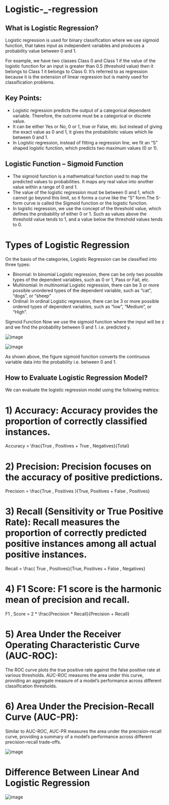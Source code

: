 # Logistic-_-regression

## What is Logistic Regression?
Logistic regression is used for binary classification where we use sigmoid function, that takes input as independent variables and produces a probability value between 0 and 1.

For example, we have two classes Class 0 and Class 1 if the value of the logistic function for an input is greater than 0.5 (threshold value) then it belongs to Class 1 it belongs to Class 0. It’s referred to as regression because it is the extension of linear regression but is mainly used for classification problems.

## Key Points:

- Logistic regression predicts the output of a categorical dependent variable. Therefore, the outcome must be a categorical or discrete value.
- It can be either Yes or No, 0 or 1, true or False, etc. but instead of giving the exact value as 0 and 1, it gives the probabilistic values which lie between 0 and 1.
- In Logistic regression, instead of fitting a regression line, we fit an “S” shaped logistic function, which predicts two maximum values (0 or 1).

## Logistic Function – Sigmoid Function
- The sigmoid function is a mathematical function used to map the predicted values to probabilities.
It maps any real value into another value within a range of 0 and 1.
- The value of the logistic regression must be between 0 and 1, which cannot go beyond this limit, so it forms a curve like the “S” form.The S-form curve is called the Sigmoid function or the logistic function.
- In logistic regression, we use the concept of the threshold value, which defines the probability of either 0 or 1. Such as values above the threshold value tends to 1, and a value below the threshold values tends to 0.

# Types of Logistic Regression
On the basis of the categories, Logistic Regression can be classified into three types:
- Binomial: In binomial Logistic regression, there can be only two possible types of the dependent variables, such as 0 or 1, Pass or Fail, etc.
- Multinomial: In multinomial Logistic regression, there can be 3 or more possible unordered types of the dependent variable, such as “cat”, “dogs”, or “sheep”
- Ordinal: In ordinal Logistic regression, there can be 3 or more possible ordered types of dependent variables, such as “low”, “Medium”, or “High”.

Sigmoid Function
Now we use the sigmoid function where the input will be z and we find the probability between 0 and 1. i.e. predicted y.

![image](https://github.com/Rohitbachchhe17/Logistic-_-regression-/assets/163370274/af8b250a-3447-427c-988e-dff3d510e730)

                
![image](https://github.com/Rohitbachchhe17/Logistic-_-regression-/assets/163370274/59799260-7b6b-4576-a2ed-10ff00020504)


As shown above, the figure sigmoid function converts the continuous variable data into the probability i.e. between 0 and 1. 

## How to Evaluate Logistic Regression Model?
We can evaluate the logistic regression model using the following metrics:
# 1) Accuracy: Accuracy provides the proportion of correctly classified instances.
Accuracy = \frac{True \, Positives + True \, Negatives}{Total}   

# 2) Precision: Precision focuses on the accuracy of positive predictions.
Precision = \frac{True \, Positives }{True\, Positives + False \, Positives}  

# 3) Recall (Sensitivity or True Positive Rate): Recall measures the proportion of correctly predicted positive instances among all actual positive instances.
Recall = \frac{ True \, Positives}{True\, Positives + False \, Negatives}   

# 4) F1 Score: F1 score is the harmonic mean of precision and recall.
F1 \, Score = 2 * \frac{Precision * Recall}{Precision + Recall}  

# 5) Area Under the Receiver Operating Characteristic Curve (AUC-ROC): 
The ROC curve plots the true positive rate against the false positive rate at various thresholds. AUC-ROC measures the area under this curve, providing an aggregate measure of a model’s performance across different classification thresholds.

# 6) Area Under the Precision-Recall Curve (AUC-PR): 
Similar to AUC-ROC, AUC-PR measures the area under the precision-recall curve, providing a summary of a model’s performance across different precision-recall trade-offs.


![image](https://github.com/Rohitbachchhe17/Logistic-_-regression-/assets/163370274/e48c7f8a-4f53-4ee9-af26-6501b798f2af)

# Difference Between Linear And Logistic Regression


![image](https://github.com/Rohitbachchhe17/Logistic-_-regression-/assets/163370274/825fbde0-9cbe-40d9-a44f-2faed4f53939)
